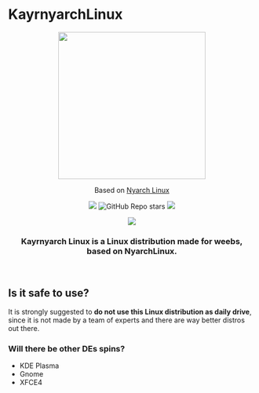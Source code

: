 # KayrnyarchLinux
<div align="center">
   <img src="https://user-images.githubusercontent.com/67018178/219306815-448eea25-d0f3-4512-8d4f-f8167e21841a.png" width="300px" style="margin:auto;"/>

Based on [Nyarch Linux](https://github.com/NyarchLinux/)

![](https://img.shields.io/github/v/release/NyarchLinux/NyarchLinux?include_prereleases&label=Nyarch%20Release&style=for-the-badge)
![GitHub Repo stars](https://img.shields.io/github/stars/KayrnyarchLinux/KayrnyarchLinux?style=for-the-badge&color=%23daaa3f)
![](https://img.shields.io/github/license/kayrnyarchlinux/kayrnyarchlinux?color=green&style=for-the-badge)

[![](https://dcbadge.vercel.app/api/server/xuw6BNXXE7)](https://discord.gg/xuw6BNXXE7)

   <h3><b>Kayrnyarch Linux</b> is a Linux distribution <b>made for weebs</b>, based on NyarchLinux.</h3><br />

</div>

## Is it safe to use?
It is strongly suggested to <b>do not use this Linux distribution as daily drive</b>, since it is not made by a team of experts and there are way better distros out there. <br />

### Will there be other DEs spins?
- KDE Plasma
- Gnome
- XFCE4
